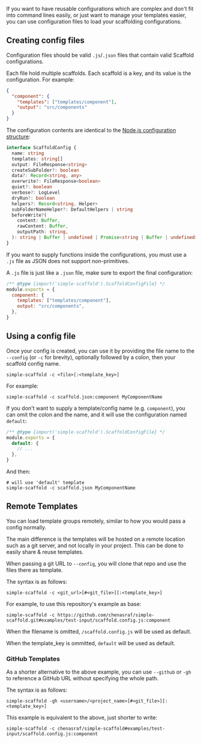If you want to have reusable configurations which are complex and don't fit into command lines
easily, or just want to manage your templates easier, you can use configuration files to load your
scaffolding configurations.

## Creating config files

Configuration files should be valid `.js`/`.json` files that contain valid Scaffold configurations.

Each file hold multiple scaffolds. Each scaffold is a key, and its value is the configuration. For
example:

```json
{
  "component": {
    "templates": ["templates/component"],
    "output": "src/components"
  }
}
```

The configuration contents are identical to the
[Node.js configuration structure](https://chenasraf.github.io/simple-scaffold/pages/node.md):

```ts
interface ScaffoldConfig {
  name: string
  templates: string[]
  output: FileResponse<string>
  createSubFolder?: boolean
  data?: Record<string, any>
  overwrite?: FileResponse<boolean>
  quiet?: boolean
  verbose?: LogLevel
  dryRun?: boolean
  helpers?: Record<string, Helper>
  subFolderNameHelper?: DefaultHelpers | string
  beforeWrite?(
    content: Buffer,
    rawContent: Buffer,
    outputPath: string,
  ): string | Buffer | undefined | Promise<string | Buffer | undefined>
}
```

If you want to supply functions inside the configurations, you must use a `.js` file as JSON does
not support non-primitives.

A `.js` file is just like a `.json` file, make sure to export the final configuration:

```js
/** @type {import('simple-scaffold').ScaffoldConfigFile} */
module.exports = {
  component: {
    templates: ["templates/component"],
    output: "src/components",
  },
}
```

## Using a config file

Once your config is created, you can use it by providing the file name to the `--config` (or `-c`
for brevity), optionally followed by a colon, then your scaffold config name.

```shell
simple-scaffold -c <file>[:<template_key>]
```

For example:

```shell
simple-scaffold -c scaffold.json:component MyComponentName
```

If you don't want to supply a template/config name (e.g. `component`), you can omit the colon and
the name, and it will use the configuration named `default`:

```js
/** @type {import('simple-scaffold').ScaffoldConfigFile} */
module.exports = {
  default: {
    // ...
  },
}
```

And then:

```shell
# will use 'default' template
simple-scaffold -c scaffold.json MyComponentName
```

## Remote Templates

You can load template groups remotely, similar to how you would pass a config normally.

The main difference is the templates will be hosted on a remote location such as a git server, and
not locally in your project. This can be done to easily share & reuse templates.

When passing a git URL to `--config`, you will clone that repo and use the files there as template.

The syntax is as follows:

```shell
simple-scaffold -c <git_url>[#<git_file>][:<template_key>]
```

For example, to use this repository's example as base:

```shell
simple-scaffold -c https://github.com/chenasraf/simple-scaffold.git#examples/test-input/scaffold.config.js:component
```

When the filename is omitted, `/scaffold.config.js` will be used as default.

When the template_key is ommitted, `default` will be used as default.

### GitHub Templates

As a shorter alternative to the above example, you can use `--github` or `-gh` to reference a GitHub
URL without specifying the whole path.

The syntax is as follows:

```shell
simple-scaffold -gh <username>/<project_name>[#<git_file>][:<template_key>]
```

This example is equivalent to the above, just shorter to write:

```shell
simple-scaffold -c chenasraf/simple-scaffold#examples/test-input/scaffold.config.js:component
```
